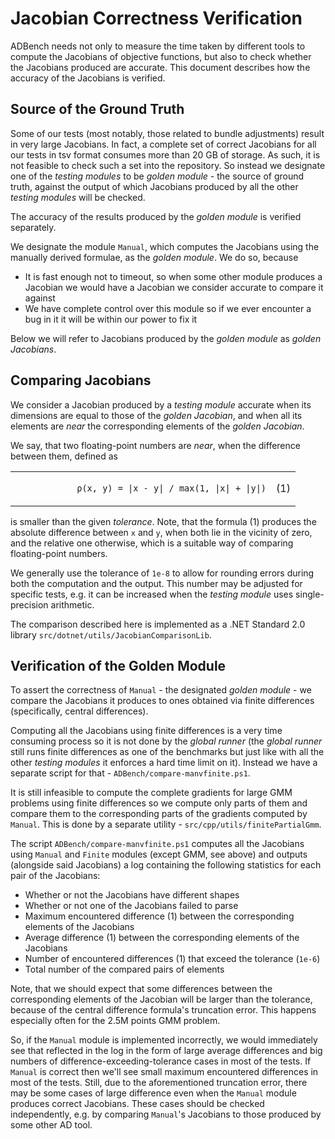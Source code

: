 # Jacobian Correctness Verification

ADBench needs not only to measure the time taken by different tools to compute the Jacobians of objective functions, but also to check whether the Jacobians produced are accurate. This document describes how the accuracy of the Jacobians is verified.

## Source of the Ground Truth

Some of our tests (most notably, those related to bundle adjustments) result in very large Jacobians. In fact, a complete set of correct Jacobians for all our tests in tsv format consumes more than 20 GB of storage. As such, it is not feasible to check such a set into the repository. So instead we designate one of the _testing modules_ to be _golden module_ - the source of ground truth, against the output of which Jacobians produced by all the other _testing modules_ will be checked.

The accuracy of the results produced by the _golden module_ is verified separately.

We designate the module `Manual`, which computes the Jacobians using the manually derived formulae, as the _golden module_. We do so, because
- It is fast enough not to timeout, so when some other module produces a Jacobian we would have a Jacobian we consider accurate to compare it against
- We have complete control over this module so if we ever encounter a bug in it it will be within our power to fix it

Below we will refer to Jacobians produced by the _golden module_ as _golden Jacobians_.

## Comparing Jacobians

We consider a Jacobian produced by a _testing module_ accurate when its dimensions are equal to those of the _golden Jacobian_, and when all its elements are _near_ the corresponding elements of the _golden Jacobian_.

We say, that two floating-point numbers are _near_, when the difference between them, defined as

<table>
  <tr>
    <td>
        <code>
            ρ(x, y) = |x - y| / max(1, |x| + |y|)
        </code>
    </td>
    <td>(1)</td>
  </tr>
</table>

is smaller than the given _tolerance_. Note, that the formula (1) produces the absolute difference between `x` and `y`, when both lie in the vicinity of zero, and the relative one otherwise, which is a suitable way of comparing floating-point numbers.

We generally use the tolerance of `1e-8` to allow for rounding errors during both the computation and the output. This number may be adjusted for specific tests, e.g. it can be increased when the _testing module_ uses single-precision arithmetic.

The comparison described here is implemented as a .NET Standard 2.0 library `src/dotnet/utils/JacobianComparisonLib`.

## Verification of the Golden Module

To assert the correctness of `Manual` - the designated _golden module_ - we compare the Jacobians it produces to ones obtained via finite differences (specifically, central differences).

Computing all the Jacobians using finite differences is a very time consuming process so it is not done by the _global runner_ (the _global runner_ still runs finite differences as one of the benchmarks but just like with all the other _testing modules_ it enforces a hard time limit on it). Instead we have a separate script for that - `ADBench/compare-manvfinite.ps1`.

It is still infeasible to compute the complete gradients for large GMM problems using finite differences so we compute only parts of them and compare them to the corresponding parts of the gradients computed by `Manual`.
This is done by a separate utility - `src/cpp/utils/finitePartialGmm`.

The script `ADBench/compare-manvfinite.ps1` computes all the Jacobians using `Manual` and `Finite` modules (except GMM, see above) and outputs (alongside said Jacobians) a log containing the following statistics for each pair of the Jacobians:
- Whether or not the Jacobians have different shapes
- Whether or not one of the Jacobians failed to parse
- Maximum encountered difference (1) between the corresponding elements of the Jacobians
- Average difference (1) between the corresponding elements of the Jacobians
- Number of encountered differences (1) that exceed the tolerance (`1e-6`)
- Total number of the compared pairs of elements

Note, that we should expect that some differences between the corresponding elements of the Jacobian will be larger than the tolerance, because of the central difference formula's truncation error.
This happens especially often for the 2.5M points GMM problem.

So, if the `Manual` module is implemented incorrectly, we would immediately see that reflected in the log in the form of large average differences and big numbers of difference-exceeding-tolerance cases in most of the tests. If `Manual` is correct then we'll see small maximum encountered differences in most of the tests. Still, due to the aforementioned truncation error, there may be some cases of large difference even when the `Manual` module produces correct Jacobians. These cases should be checked independently, e.g. by comparing `Manual`'s Jacobians to those produced by some other AD tool.